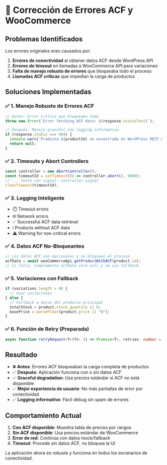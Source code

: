# 🐛 Corrección de Errores ACF y WooCommerce

## Problemas Identificados

Los errores originales eran causados por:

1. **Errores de conectividad** al obtener datos ACF desde WordPress API
2. **Errores de timeout** en llamadas a WooCommerce API para variaciones
3. **Falta de manejo robusto de errores** que bloqueaba todo el proceso
4. **Llamadas ACF críticas** que impedían la carga de productos

## Soluciones Implementadas

### ✅ 1. Manejo Robusto de Errores ACF

```typescript
// Antes: Error crítico que bloqueaba todo
throw new Error(`Error fetching ACF data: ${response.statusText}`);

// Después: Manejo graceful con logging informativo
if (response.status === 404) {
  console.warn(`Producto ${productId} no encontrado en WordPress REST API`);
  return null;
}
```

### ✅ 2. Timeouts y Abort Controllers

```typescript
const controller = new AbortController();
const timeoutId = setTimeout(() => controller.abort(), 5000);
// ... fetch con signal: controller.signal
clearTimeout(timeoutId);
```

### ✅ 3. Logging Inteligente

- ⏱️ Timeout errors
- 🌐 Network errors
- ✅ Successful ACF data retrieval
- ℹ️ Products without ACF data
- ⚠️ Warning for non-critical errors

### ✅ 4. Datos ACF No-Bloqueantes

```typescript
// Los datos ACF son opcionales y no bloquean el proceso
acfData = await wooCommerceApi.getProductWithACF(product.id);
// Si falla, simplemente acfData será null y se usa fallback
```

### ✅ 5. Variaciones con Fallback

```typescript
if (variations.length > 0) {
  // Usar variaciones
} else {
  // Fallback a datos del producto principal
  totalStock = product.stock_quantity || 0;
  basePrice = parseFloat(product.price || "0");
}
```

### ✅ 6. Función de Retry (Preparada)

```typescript
async function retryRequest<T>(fn: () => Promise<T>, retries: number = 2);
```

## Resultado

- ❌ **Antes**: Errores ACF bloqueaban la carga completa de productos
- ✅ **Después**: Aplicación funciona con o sin datos ACF
- ✅ **Graceful degradation**: Usa precios estándar si ACF no está disponible
- ✅ **Mejor experiencia de usuario**: No más pantallas de error por conectividad
- ✅ **Logging informativo**: Fácil debug sin spam de errores

## Comportamiento Actual

1. **Con ACF disponible**: Muestra tabla de precios por rangos
2. **Sin ACF disponible**: Usa precios estándar de WooCommerce
3. **Error de red**: Continúa con datos mock/fallback
4. **Timeout**: Procede sin datos ACF, no bloquea la UI

La aplicación ahora es robusta y funciona en todos los escenarios de conectividad.
